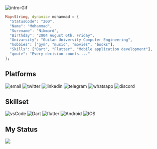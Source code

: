 ![intro-Gif](https://user-images.githubusercontent.com/74038190/225813708-98b745f2-7d22-48cf-9150-083f1b00d6c9.gif)

```Dart
Map<String, dynamic> mohammad = {
  "StatusCode": "200",
  "Name": "Mohammad",
  "Surename": "Nikmard",
  "Birthday": "2004 August 6th, Friday",
  "Univarsity": "Guilan University Computer Engineering",
  "hobbies": ["gym", "music", "movies", "books"],
  "Skills": ["Dart", "Flutter", "Mobile application development"],
  "qoute": "Every decision counts...."
};
```


## Platforms
![email](https://img.shields.io/badge/Gmail-D14836?style=for-the-badge&logo=gmail&logoColor=white)
![twitter](https://img.shields.io/badge/Twitter-1DA1F2?style=for-the-badge&logo=twitter&logoColor=white)
![linkedin](	https://img.shields.io/badge/LinkedIn-0077B5?style=for-the-badge&logo=linkedin&logoColor=white)
![telegram](https://img.shields.io/badge/Telegram-2CA5E0?style=for-the-badge&logo=telegram&logoColor=white)
![whatsapp](https://img.shields.io/badge/WhatsApp-25D366?style=for-the-badge&logo=whatsapp&logoColor=white)
![discord](https://img.shields.io/badge/Discord-5865F2?style=for-the-badge&logo=discord&logoColor=white)

## Skillset
![vsCode](	https://img.shields.io/badge/VSCode-0078D4?style=for-the-badge&logo=visual%20studio%20code&logoColor=white)
![Dart](	https://img.shields.io/badge/Dart-0175C2?style=for-the-badge&logo=dart&logoColor=white)
![flutter](https://img.shields.io/badge/Flutter-02569B?style=for-the-badge&logo=flutter&logoColor=white)
![Android](https://img.shields.io/badge/Android-3DDC84?style=for-the-badge&logo=android&logoColor=white)
![IOS](	https://img.shields.io/badge/iOS-000000?style=for-the-badge&logo=ios&logoColor=white)

## My Status
![](https://github-readme-stats.vercel.app/api?username=Mohammad-Nikmard&show_icons=true&theme=dracula)
